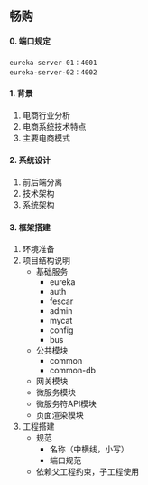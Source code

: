 ## 畅购

#### 0. 端口规定

```
eureka-server-01：4001
eureka-server-02：4002
```



#### 1. 背景

 1. 电商行业分析
 2. 电商系统技术特点
 3. 主要电商模式
 
#### 2. 系统设计

 1. 前后端分离
 2. 技术架构
 3. 系统架构
 
#### 3. 框架搭建
 1. 环境准备
 2. 项目结构说明
    - 基础服务
        - eureka
        - auth
        - fescar
        - admin
        - mycat
        - config
        - bus
    - 公共模块
        - common
        - common-db
    - 网关模块
    - 微服务模块
    - 微服务符API模块
    - 页面渲染模块
 3. 工程搭建
    - 规范
        - 名称（中横线，小写）
        - 端口规范
    - 依赖父工程约束，子工程使用